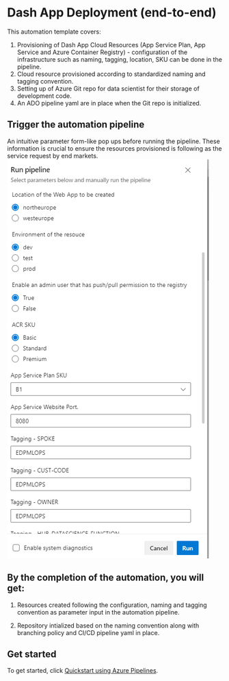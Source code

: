 # Dash App Deployment (end-to-end)
This automation template covers:
1. Provisioning of Dash App Cloud Resources (App Service Plan, App Service and Azure Container Registry) - configuration of the infrastructure such as naming, tagging, location, SKU can be done in the pipeline.
2. Cloud resource provisioned according to standardized naming and tagging convention.
3. Setting up of Azure Git repo for data scientist for their storage of development code.
4. An ADO pipeline yaml are in place when the Git repo is initialized.

## Trigger the automation pipeline
An intuitive parameter form-like pop ups before running the pipeline. These information is crucial to ensure the resources provisioned is following as the service request by end markets.
![automation-pipeline.png](https://github.com/PrezSeah/galleryres/raw/main/resource-template-automation/dse-customized-templates/dash-acr-webapp/images/automation-pipeline.png)

## By the completion of the automation, you will get:
1. Resources created following the configuration, naming and tagging convention as parameter input in the automation pipeline.

2. Repository intialized based on the naming convention along with branching policy and CI/CD pipeline yaml in place.

## Get started
To get started, click [Quickstart using Azure Pipelines](https://dev.azure.com/batdigital/OneDRA/_build?definitionId=6651).